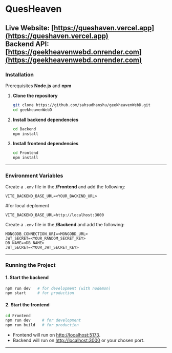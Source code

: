 # QuesHeaven  

Live Website: [https://queshaven.vercel.app](https://queshaven.vercel.app)  
Backend API: [https://geekheavenwebd.onrender.com](https://geekheavenwebd.onrender.com)  
---
### Installation  
Prerequisites  **Node.js** and **npm** 
1. **Clone the repository**  
   ```bash
   git clone https://github.com/sahsudhanshu/geekheavenWebD.git
   cd geekheavenWebD
   ```

2. **Install backend dependencies**  
   ```bash
   cd Backend
   npm install
   ```

3. **Install frontend dependencies**  
   ```bash
   cd Frontend
   npm install
   ```

---

### Environment Variables  

Create a `.env` file in the **/Frontend** and add the following:  

```env
VITE_BACKEND_BASE_URL=<YOUR_BACKEND_URL>
```
#for local deploment 
```env
VITE_BACKEND_BASE_URL=http://localhost:3000
```

Create a `.env` file in the **/Backend** and add the following:  

```env
MONGODB_CONNECTION_URI=<MONGOBD_URL>
JWT_SECRET=<YOUR_RANDOM_SECRET_KEY>
DB_NAME=<DB_NAME>
JWT_SECRET=<YOUR_JWT_SECRET_KEY>
```

---

### Running the Project  

#### 1. Start the backend
```bash
npm run dev   # for development (with nodemon)
npm start     # for production
```

#### 2. Start the frontend
```bash
cd Frontend
npm run dev     # for development
npm run build   # for production
```

- Frontend will run on [http://localhost:5173](http://localhost:5173).  
- Backend will run on [http://localhost:3000](http://localhost:3000) or your chosen port.  

---